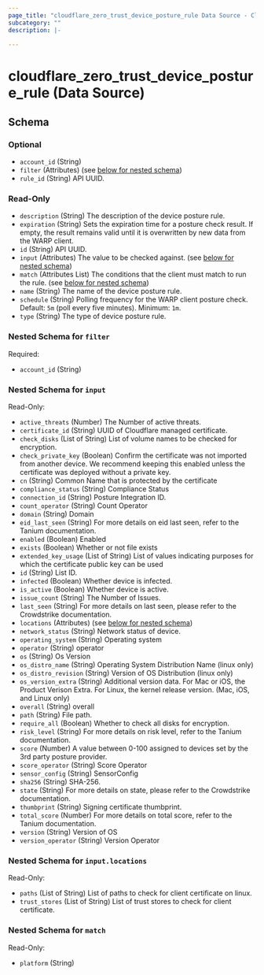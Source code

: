 ```yaml
---
page_title: "cloudflare_zero_trust_device_posture_rule Data Source - Cloudflare"
subcategory: ""
description: |-
  
---
```


# cloudflare_zero_trust_device_posture_rule (Data Source)




<!-- schema generated by tfplugindocs -->
## Schema

### Optional

- `account_id` (String)
- `filter` (Attributes) (see [below for nested schema](#nestedatt--filter))
- `rule_id` (String) API UUID.

### Read-Only

- `description` (String) The description of the device posture rule.
- `expiration` (String) Sets the expiration time for a posture check result. If empty, the result remains valid until it is overwritten by new data from the WARP client.
- `id` (String) API UUID.
- `input` (Attributes) The value to be checked against. (see [below for nested schema](#nestedatt--input))
- `match` (Attributes List) The conditions that the client must match to run the rule. (see [below for nested schema](#nestedatt--match))
- `name` (String) The name of the device posture rule.
- `schedule` (String) Polling frequency for the WARP client posture check. Default: `5m` (poll every five minutes). Minimum: `1m`.
- `type` (String) The type of device posture rule.

<a id="nestedatt--filter"></a>
### Nested Schema for `filter`

Required:

- `account_id` (String)


<a id="nestedatt--input"></a>
### Nested Schema for `input`

Read-Only:

- `active_threats` (Number) The Number of active threats.
- `certificate_id` (String) UUID of Cloudflare managed certificate.
- `check_disks` (List of String) List of volume names to be checked for encryption.
- `check_private_key` (Boolean) Confirm the certificate was not imported from another device. We recommend keeping this enabled unless the certificate was deployed without a private key.
- `cn` (String) Common Name that is protected by the certificate
- `compliance_status` (String) Compliance Status
- `connection_id` (String) Posture Integration ID.
- `count_operator` (String) Count Operator
- `domain` (String) Domain
- `eid_last_seen` (String) For more details on eid last seen, refer to the Tanium documentation.
- `enabled` (Boolean) Enabled
- `exists` (Boolean) Whether or not file exists
- `extended_key_usage` (List of String) List of values indicating purposes for which the certificate public key can be used
- `id` (String) List ID.
- `infected` (Boolean) Whether device is infected.
- `is_active` (Boolean) Whether device is active.
- `issue_count` (String) The Number of Issues.
- `last_seen` (String) For more details on last seen, please refer to the Crowdstrike documentation.
- `locations` (Attributes) (see [below for nested schema](#nestedatt--input--locations))
- `network_status` (String) Network status of device.
- `operating_system` (String) Operating system
- `operator` (String) operator
- `os` (String) Os Version
- `os_distro_name` (String) Operating System Distribution Name (linux only)
- `os_distro_revision` (String) Version of OS Distribution (linux only)
- `os_version_extra` (String) Additional version data. For Mac or iOS, the Product Verison Extra. For Linux, the kernel release version. (Mac, iOS, and Linux only)
- `overall` (String) overall
- `path` (String) File path.
- `require_all` (Boolean) Whether to check all disks for encryption.
- `risk_level` (String) For more details on risk level, refer to the Tanium documentation.
- `score` (Number) A value between 0-100 assigned to devices set by the 3rd party posture provider.
- `score_operator` (String) Score Operator
- `sensor_config` (String) SensorConfig
- `sha256` (String) SHA-256.
- `state` (String) For more details on state, please refer to the Crowdstrike documentation.
- `thumbprint` (String) Signing certificate thumbprint.
- `total_score` (Number) For more details on total score, refer to the Tanium documentation.
- `version` (String) Version of OS
- `version_operator` (String) Version Operator

<a id="nestedatt--input--locations"></a>
### Nested Schema for `input.locations`

Read-Only:

- `paths` (List of String) List of paths to check for client certificate on linux.
- `trust_stores` (List of String) List of trust stores to check for client certificate.



<a id="nestedatt--match"></a>
### Nested Schema for `match`

Read-Only:

- `platform` (String)



